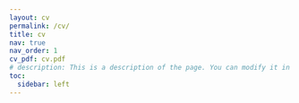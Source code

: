 ```yaml
---
layout: cv
permalink: /cv/
title: cv
nav: true
nav_order: 1
cv_pdf: cv.pdf
# description: This is a description of the page. You can modify it in 'pages/_cv.md'. You can also change or remove the top pdf download button.
toc:
  sidebar: left
---
```

